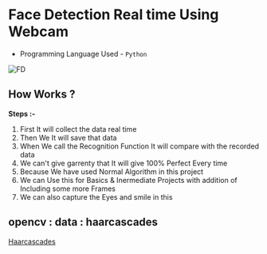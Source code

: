 # Face Detection Real time Using Webcam

* Programming Language Used - `Python`

![FD](https://user-images.githubusercontent.com/47782249/86515386-25358f80-be36-11ea-9996-7bc30915d2bb.jpg)

## How Works ? 

**Steps :-**

1) First It will collect the data real time
2) Then We It will save that data
3) When We call the Recognition Function It will compare with the recorded data 
4) We can't give garrenty that It will give 100% Perfect Every time
5) Because We have used Normal Algorithm in this project 
6) We can Use this for Basics & Inermediate Projects with addition of Including some more Frames
7) We can also capture the Eyes and smile in this


## opencv : data : haarcascades

[Haarcascades](https://github.com/opencv/opencv/tree/master/data/haarcascades)


